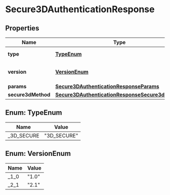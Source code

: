 
# Secure3DAuthenticationResponse

## Properties
Name | Type | Description | Notes
------------ | ------------- | ------------- | -------------
**type** | [**TypeEnum**](#TypeEnum) | The type of authentication. |  [optional]
**version** | [**VersionEnum**](#VersionEnum) | The version of 3DS used to authenticate. |  [optional]
**params** | [**Secure3DAuthenticationResponseParams**](Secure3DAuthenticationResponseParams.md) |  |  [optional]
**secure3dMethod** | [**Secure3DAuthenticationResponseSecure3dMethod**](Secure3DAuthenticationResponseSecure3dMethod.md) |  |  [optional]


<a name="TypeEnum"></a>
## Enum: TypeEnum
Name | Value
---- | -----
_3D_SECURE | &quot;3D_SECURE&quot;


<a name="VersionEnum"></a>
## Enum: VersionEnum
Name | Value
---- | -----
_1_0 | &quot;1.0&quot;
_2_1 | &quot;2.1&quot;



